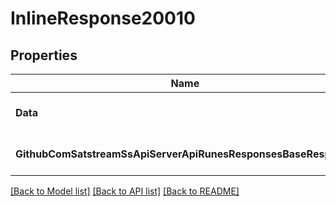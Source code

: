 # InlineResponse20010

## Properties
Name | Type | Description | Notes
------------ | ------------- | ------------- | -------------
**Data** | [**[]ResponsesRuneInfo**](responses.RuneInfo.md) |  | [optional] [default to null]
**GithubComSatstreamSsApiServerApiRunesResponsesBaseResponse** | [***GithubComSatstreamSsApiServerApiRunesResponsesBaseResponse**](github_com_satstream_ss-api_server_api_runes_responses.BaseResponse.md) |  | [optional] [default to null]

[[Back to Model list]](../README.md#documentation-for-models) [[Back to API list]](../README.md#documentation-for-api-endpoints) [[Back to README]](../README.md)


